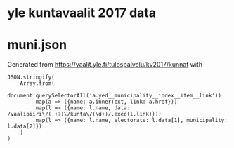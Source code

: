 # yle kuntavaalit 2017 data

# muni.json

Generated from https://vaalit.yle.fi/tulospalvelu/kv2017/kunnat with

```
JSON.stringify(
    Array.from(
        document.querySelectorAll('a.yed__municipality__index__item__link'))
        .map(a => ({name: a.innerText, link: a.href}))
        .map(l => ({name: l.name, data: /vaalipiiri\/(.+?)\/kunta\/(\d+)/.exec(l.link)}))
        .map(l => ({name: l.name, electorate: l.data[1], municipality: l.data[2]})
    )
)
```
